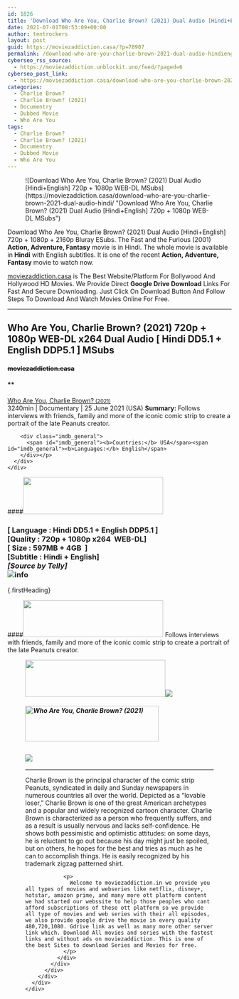 ```yaml
---
id: 1826
title: 'Download Who Are You, Charlie Brown? (2021) Dual Audio [Hindi+English] 720p + 1080p WEB-DL MSubs'
date: 2021-07-01T08:53:09+00:00
author: tentrockers
layout: post
guid: https://moviezaddiction.casa/?p=78907
permalink: /download-who-are-you-charlie-brown-2021-dual-audio-hindienglish-720p-1080p-web-dl-msubs/
cyberseo_rss_source:
  - https://moviezaddiction.unblockit.uno/feed/?paged=6
cyberseo_post_link:
  - https://moviezaddiction.casa/download-who-are-you-charlie-brown-2021-dual-audio-hindi/
categories:
  - Charlie Brown?
  - Charlie Brown? (2021)
  - Documentry
  - Dubbed Movie
  - Who Are You
tags:
  - Charlie Brown?
  - Charlie Brown? (2021)
  - Documentry
  - Dubbed Movie
  - Who Are You
---
```

<figure class="entry-thumbnail">![Download Who Are You, Charlie Brown? (2021) Dual Audio [Hindi+English] 720p + 1080p WEB-DL MSubs](https://moviezaddiction.casa/download-who-are-you-charlie-brown-2021-dual-audio-hindi/ "Download Who Are You, Charlie Brown? (2021) Dual Audio [Hindi+English] 720p + 1080p WEB-DL MSubs")  
</figure> 

Download Who Are You, Charlie Brown? (2021) Dual Audio [Hindi+English] 720p + 1080p + 2160p Bluray ESubs. The Fast and the Furious (2001) **Action, Adventure, Fantasy** movie is in Hindi. The whole movie is available in **Hindi** with English subtitles. It is one of the recent **Action, Adventure, Fantasy** movie to watch now.

[moviezaddiction.casa](https://moviezaddiction.casa) is The Best Website/Platform For Bollywood And Hollywood HD Movies. We Provide Direct **Google Drive Download** Links For Fast And Secure Downloading. Just Click On Download Button And Follow Steps To Download And Watch Movies Online For Free.

* * *

## <span>Who Are You, Charlie Brown? (2021) 720p + 1080p WEB-DL x264 Dual Audio [ Hindi DD5.1 + English DDP5.1 ] MSubs</span>

#### <span>~~moviezaddiction.casa~~</span>

#### **</p> 

<div class="imdb_container">
  <div>
    <div class="imdb_dark">
      <div class="imdb_right">
        <span id="movie_title"><a href="https://www.imdb.com/title/tt14784858" target="_blank" rel="noopener">Who Are You, Charlie Brown?<small> (2021)</small></a></span><br /> <span id="genres">3240min | Documentary | 25 June 2021 (USA)</span> <span id="summary"><b>Summary: </b>Follows interviews with friends, family and more of the iconic comic strip to create a portrait of the late Peanuts creator.</span></p> 
        
        <div class="imdb_general">
          <span id="imdb_general"><b>Countries:</b> USA</span><span id="imdb_general"><b>Languages:</b> English</span>
        </div></p>
      </div>
    </div>
  </div>
</div>

</b></h4> 

####<img loading="lazy" class="aligncenter" src="https:///moviezaddiction.casa/wp-content/uploads/2018/02/Media-Info.png?zoom=0.8099999785423279&resize=315%2C83&ssl=1" srcset="https://moviezaddiction.casa//wp-content/uploads/2018/02/Media-Info.png?zoom=0.8999999761581421&resize=315%2C83&ssl=1" width="315" height="83" /> 

### <span><span><strong>[ Language : Hindi DD5.1 + English DDP5.1</strong>&nbsp;]</span><br /><span>[Quality : 720p + 1080p x264&nbsp; WEB-DL]</span><br /><span>[ Size : 597MB + 4GB&nbsp; ]</span><br /><span>[Subtitle : Hindi + English]<br /><em>[Source by Telly]</em><br /></span></span><img src="https://i.imgur.com/AusysgD.png" alt="info" usemap="#workmap" /> </p> 

<map name="workmap">
  <area alt="imdb" coords="0,0,80,40" shape="rect" href="https://www.imdb.com/title/tt14784858/" target="_blank" />
  
  <area alt="youtube" coords="100,0,180,40" shape="rect" href="https://www.youtube.com/watch?v=zIAz8EAIDfo" target="_blank" />
</map> {.firstHeading}

####<img loading="lazy" class="aligncenter" src="https://moviezaddiction.casa//wp-content/uploads/2018/02/Plot.jpeg?zoom=0.8099999785423279&resize=315%2C83&ssl=1" srcset="https://moviezaddiction.casa//wp-content/uploads/2018/02/Plot.jpeg?zoom=0.8999999761581421&resize=315%2C83&ssl=1" width="315" height="83" /> <span>Follows interviews with friends, family and more of the iconic comic strip to create a portrait of the late Peanuts creator.</span>

<div class="wp-block-image">
  <figure class="aligncenter is-resized"><img loading="lazy" class="aligncenter" src="https://i1.wp.com/moviezaddiction.casa/wp-content/uploads/2018/02/Screenshots-Button.png?zoom=0.8099999785423279&resize=315%2C83&ssl=1" srcset="https://moviezaddiction.casa//wp-content/uploads/2018/02/Screenshots-Button.png?zoom=0.8999999761581421&resize=315%2C83&ssl=1" width="315" height="83" /><img src="https://1.bp.blogspot.com/-5JGzXxemMf0/YN2ArWmlOwI/AAAAAAAAEcU/VIGjpMLhj6M5GYB9WjkJhdItWBFG3sgoQCLcBGAsYHQ/s16000/Who%2BAre%2BYou%2BCharlie%2BBrown%2B%25282021%2529%2B1080p%2BWEB-DL%2Bx264%2BDual%2BAudio%2B%255B%2BHindi%2BDD5.1%2B%252B%2BEnglish%2BDDP5.1%2B%255D%2BMSubs%2B4.17GB%2B%255Bwww.MoviezAddiction.casa%255D_s.jpg" /></p> 
  
  <h4 class="summary_text">
    <em><img loading="lazy" class="aligncenter" src="https://i2.wp.com/moviezaddiction.casa/wp-content/uploads/2018/02/Download-Button-1.png?zoom=0.8099999785423279&resize=300%2C80&ssl=1" srcset="https://i2.wp.com/moviezaddiction.casa/wp-content/uploads/2018/02/Download-Button-1.png?zoom=0.8999999761581421&resize=300%2C80&ssl=1" alt="Who Are You, Charlie Brown? (2021)" width="300" height="80" /></em>
  </h4>
  
  <h2>
    <img class="aligncenter" src="https://i.imgur.com/Ds7bb.gif" />
  </h2>
  
  <hr />
  
  <div class="mod" data-md="50" data-hveid="250" data-ved="0ahUKEwi-7dnvqo7WAhXLsFQKHTILBKEQkCkI-gEoAzAn">
    <div class="_cgc kno-fb-ctx" data-hveid="251" data-ved="0ahUKEwi-7dnvqo7WAhXLsFQKHTILBKEQziAI-wEoADAn">
      <div class="r-iH9cFH0n0MiE">
        <div class="mod" data-md="50" data-hveid="228" data-ved="0ahUKEwjniJq86tTWAhULK48KHU9mChkQkCkI5AEoBDAh">
          <div class="_cgc kno-fb-ctx" data-hveid="229" data-ved="0ahUKEwjniJq86tTWAhULK48KHU9mChkQziAI5QEoADAh">
            <div class="r-iwKCMzMr_HBQ">
              <div class="overviewContainer ng-star-inserted">
                <p>
                  Charlie Brown is the principal character of the comic strip Peanuts, syndicated in daily and Sunday newspapers in numerous countries all over the world. Depicted as a “lovable loser,” Charlie Brown is one of the great American archetypes and a popular and widely recognized cartoon character. Charlie Brown is characterized as a person who frequently suffers, and as a result is usually nervous and lacks self-confidence. He shows both pessimistic and optimistic attitudes: on some days, he is reluctant to go out because his day might just be spoiled, but on others, he hopes for the best and tries as much as he can to accomplish things. He is easily recognized by his trademark zigzag patterned shirt.
                </p>
                
                <p>
                  Welcome to moviezaddiction.in we provide you all types of movies and webseries like netflix, disney+, hotstar, amazon prime, and many more ott platform content we had started our webssite to help those peoples who cant afford subscriptions of these ott platform so we provide all type of movies and web series with their all episodes, we also provide google drive the movie in every quality 480,720,1080. Gdrive link as well as many more other server link which. Download All movies and series with the fastest links and without ads on moviezaddiction. This is one of the best Sites to download Series and Movies for free.
                </p>
              </div>
            </div>
          </div>
        </div>
      </div>
    </div>
  </div></figure>
</div>